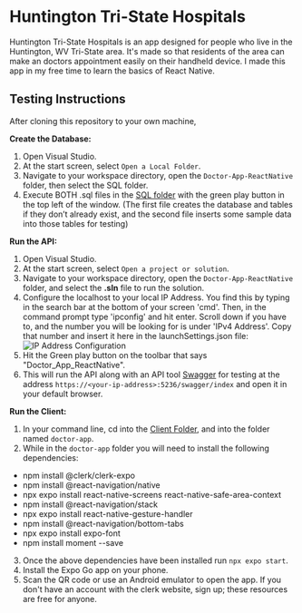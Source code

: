# Huntington Tri-State Hospitals

Huntington Tri-State Hospitals is an app designed for people who live in the Huntington, WV Tri-State area. It's made so that residents of the area can make an doctors appointment easily on their handheld device. I made this app in my free time to learn the basics of React Native.

## Testing Instructions
After cloning this repository to your own machine,

**Create the Database:**
1. Open Visual Studio.
2. At the start screen, select `Open a Local Folder`.
4. Navigate to your workspace directory, open the `Doctor-App-ReactNative` folder, then select the SQL folder.
5. Execute BOTH .sql files in the [SQL folder](https://github.com/spencer-lott/Doctor-App-ReactNative/tree/main/SQL) with the green play button in the top left of the window. (The first file creates the database and tables if they don’t already exist, and the second file inserts some sample data into those tables for testing)

**Run the API:**
1. Open Visual Studio.
2. At the start screen, select `Open a project or solution`.
3. Navigate to your workspace directory, open the `Doctor-App-ReactNative` folder, and select the **.sln** file to run the solution.
4. Configure the localhost to your local IP Address. You find this by typing in the search bar at the bottom of your screen 'cmd'. Then, in the command prompt type 'ipconfig' and hit enter. Scroll down if you have to, and the number you will be looking for is under 'IPv4 Address'. Copy that number and insert it here in the launchSettings.json file: 
![IP Address Configuration](Doctor-App-ReactNative\Doctor-App-ReactNative\client\doctor-app\assets\ipAddressConfiguration.png)
4. Hit the Green play button on the toolbar that says "Doctor_App_ReactNative".
5. This will run the API along with an API tool [Swagger](https://swagger.io/docs/specification/2-0/what-is-swagger/) for testing at the address `https://<your-ip-address>:5236/swagger/index` and open it in your default browser.

**Run the Client:**
1. In your command line, cd into the [Client Folder](https://github.com/spencer-lott/Doctor-App-ReactNative/tree/main/Doctor-App-ReactNative/client/doctor-app), and into the folder named `doctor-app`.
2. While in the `doctor-app` folder you will need to install the following dependencies: 
- npm install @clerk/clerk-expo 
- npm install @react-navigation/native
- npx expo install react-native-screens react-native-safe-area-context
- npm install @react-navigation/stack
- npx expo install react-native-gesture-handler
- npm install @react-navigation/bottom-tabs
- npx expo install expo-font
- npm install moment --save

3. Once the above dependencies have been installed run `npx expo start`.
4. Install the Expo Go app on your phone.
5. Scan the QR code or use an Android emulator to open the app. If you don't have an account with the clerk website, sign up; these resources are free for anyone.